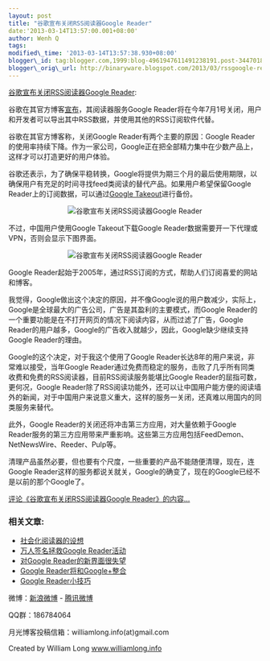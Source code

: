 ```yaml
--- 
layout: post 
title: "谷歌宣布关闭RSS阅读器Google Reader" 
date:'2013-03-14T13:57:00.001+08:00' 
author: Wenh Q
tags:
modified\_time: '2013-03-14T13:57:38.930+08:00' 
blogger\_id: tag:blogger.com,1999:blog-4961947611491238191.post-344701808822144249
blogger\_orig\_url: http://binaryware.blogspot.com/2013/03/rssgoogle-reader.html
---
```

[谷歌宣布关闭RSS阅读器Google
Reader](http://www.williamlong.info/archives/3405.html):

谷歌在其官方博客[宣布](http://googlereader.blogspot.com/2013/03/powering-down-google-reader.html)，其阅读器服务Google
Reader将在今年7月1号关闭，用户和开发者可以导出其中RSS数据，并使用其他的RSS订阅软件代替。

谷歌在其官方博客称，关闭Google Reader有两个主要的原因：Google
Reader的使用率持续下降。作为一家公司，Google正在把全部精力集中在少数产品上，这样才可以打造更好的用户体验。

谷歌还表示，为了确保平稳转换，Google将提供为期三个月的最后使用期限，以确保用户有充足的时间寻找feed类阅读的替代产品。如果用户希望保留Google
Reader上的订阅数据，可以通过[Google
Takeout](https://www.google.com/takeout/?pli=1)进行备份。


<div style="text-align: center;">

![谷歌宣布关闭RSS阅读器Google
Reader](http://download.williamlong.info/upload/3405_1.jpg)

</div>

不过，中国用户使用Google Takeout下载Google
Reader数据需要开一下代理或VPN，否则会显示下图界面。


<div style="text-align: center;">

![谷歌宣布关闭RSS阅读器Google
Reader](http://download.williamlong.info/upload/3405_2.jpg)

</div>

Google
Reader起始于2005年，通过RSS订阅的方式，帮助人们订阅喜爱的网站和博客。

我觉得，Google做出这个决定的原因，并不像Google说的用户数减少，实际上，Google是全球最大的广告公司，广告是其盈利的主要模式，而Google
Reader的一个重要功能是在不打开网页的情况下阅读内容，从而过滤了广告，Google
Reader的用户越多，Google的广告收入就越少，因此，Google缺少继续支持Google
Reader的理由。

Google的这个决定，对于我这个使用了Google
Reader长达8年的用户来说，非常难以接受，当年Google
Reader通过免费而稳定的服务，击败了几乎所有同类收费和免费的RSS阅读器，目前RSS阅读服务能堪比Google
Reader的屈指可数，更何况，Google
Reader除了RSS阅读功能外，还可以让中国用户能方便的阅读墙外的新闻，对于中国用户来说意义重大，这样的服务一关闭，还真难以用国内的同类服务来替代。

此外，Google Reader的关闭还将冲击第三方应用，对大量依赖于Google
Reader服务的第三方应用带来严重影响。这些第三方应用包括FeedDemon、NetNewsWire、Reeder、Pulp等。

清理产品虽然必要，但也要有个尺度，一些重要的产品不能随便清理，现在，连Google
Reader这样的服务都说关就关，Google的确变了，现在的Google已经不是以前的那个Google了。

[评论《谷歌宣布关闭RSS阅读器Google
Reader》的内容...](http://www.williamlong.info/archives/3405.html)


### 相关文章:

-   [社会化阅读器的设想](http://www.williamlong.info/archives/3038.html)
-   [万人签名拯救Google
    Reader活动](http://www.williamlong.info/archives/2872.html)
-   [对Google
    Reader的新界面很失望](http://www.williamlong.info/archives/2871.html)
-   [Google
    Reader将和Google+整合](http://www.williamlong.info/archives/2855.html)
-   [Google
    Reader小技巧](http://www.williamlong.info/archives/2323.html)



微博：[新浪微博](http://weibo.com/williamlong) -
[腾讯微博](http://t.qq.com/williamlong)

QQ群：186784064

月光博客投稿信箱：williamlong.info(at)gmail.com

Created by William Long www.williamlong.info
